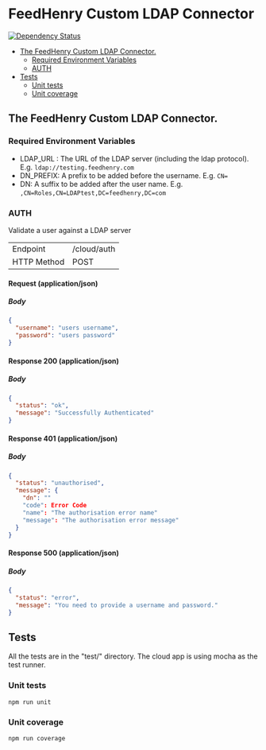 # FeedHenry Custom LDAP Connector

[![Dependency Status](https://img.shields.io/david/feedhenry-templates/fh-connector-ldap-cloud.svg?style=flat-square)](https://david-dm.org/feedhenry-templates/fh-connector-ldap-cloud)

* [The FeedHenry Custom LDAP Connector.](#the-feedhenry-custom-ldap-connector)
  + [Required Environment Variables](#required-environment-variables)
  + [AUTH](#auth)
* [Tests](#tests)
  + [Unit tests](#unit-tests)
  + [Unit coverage](#unit-coverage)

## The FeedHenry Custom LDAP Connector.

### Required Environment Variables

* LDAP_URL : The URL of the LDAP server (including the ldap protocol). E.g. `ldap://testing.feedhenry.com`
* DN_PREFIX: A prefix to be added before the username. E.g. `CN=`
* DN: A suffix to be added after the user name. E.g. `,CN=Roles,CN=LDAPtest,DC=feedhenry,DC=com`

### AUTH 

Validate a user against a LDAP server

|              |              |
|--------------|--------------|
| Endpoint     | /cloud/auth  |
| HTTP Method  | POST         |


#### Request (application/json)

##### Body

```json
{
  "username": "users username",
  "password": "users password"
}
```

#### Response 200 (application/json)

##### Body

```json
{
  "status": "ok",
  "message": "Successfully Authenticated"
}
```

#### Response 401 (application/json)

##### Body

```json
{
  "status": "unauthorised",
  "message": {
    "dn": ""
    "code": Error Code
    "name": "The authorisation error name"
    "message": "The authorisation error message"
  }
}
```

#### Response 500 (application/json)

##### Body

```json
{
  "status": "error",
  "message": "You need to provide a username and password."
}
```

## Tests

All the tests are in the "test/" directory. The cloud app is using mocha as the test runner. 

### Unit tests

```shell
npm run unit
```

### Unit coverage

```shell
npm run coverage
```


